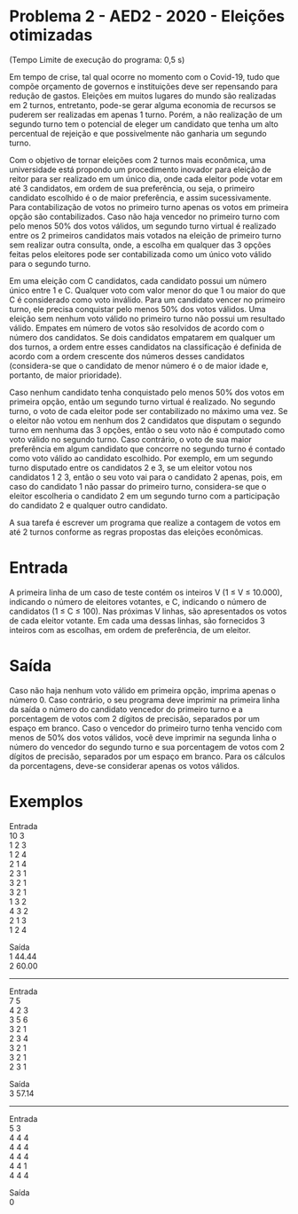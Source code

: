 # Problema 2 - AED2 - 2020 - Eleições otimizadas
(Tempo Limite de execução do programa: 0,5 s)

Em tempo de crise, tal qual ocorre no momento com o Covid-19, tudo que compõe orçamento de
governos e instituições deve ser repensando para redução de gastos. Eleições em muitos lugares do mundo são
realizadas em 2 turnos, entretanto, pode-se gerar alguma economia de recursos se puderem ser realizadas em
apenas 1 turno. Porém, a não realização de um segundo turno tem o potencial de eleger um candidato que tenha
um alto percentual de rejeição e que possivelmente não ganharia um segundo turno.

Com o objetivo de tornar eleições com 2 turnos mais econômica, uma universidade está propondo um
procedimento inovador para eleição de reitor para ser realizado em um único dia, onde cada eleitor pode votar em
até 3 candidatos, em ordem de sua preferência, ou seja, o primeiro candidato escolhido é o de maior preferência, e
assim sucessivamente. Para contabilização de votos no primeiro turno apenas os votos em primeira opção são
contabilizados. Caso não haja vencedor no primeiro turno com pelo menos 50% dos votos válidos, um segundo
turno virtual é realizado entre os 2 primeiros candidatos mais votados na eleição de primeiro turno sem realizar
outra consulta, onde, a escolha em qualquer das 3 opções feitas pelos eleitores pode ser contabilizada como um
único voto válido para o segundo turno.

Em uma eleição com C candidatos, cada candidato possui um número único entre 1 e C. Qualquer voto
com valor menor do que 1 ou maior do que C é considerado como voto inválido. Para um candidato vencer no
primeiro turno, ele precisa conquistar pelo menos 50% dos votos válidos. Uma eleição sem nenhum voto válido
no primeiro turno não possui um resultado válido. Empates em número de votos são resolvidos de acordo com o
número dos candidatos. Se dois candidatos empatarem em qualquer um dos turnos, a ordem entre esses candidatos
na classificação é definida de acordo com a ordem crescente dos números desses candidatos (considera-se que o
candidato de menor número é o de maior idade e, portanto, de maior prioridade).

Caso nenhum candidato tenha conquistado pelo menos 50% dos votos em primeira opção, então um
segundo turno virtual é realizado. No segundo turno, o voto de cada eleitor pode ser contabilizado no máximo
uma vez. Se o eleitor não votou em nenhum dos 2 candidatos que disputam o segundo turno em nenhuma das 3
opções, então o seu voto não é computado como voto válido no segundo turno. Caso contrário, o voto de sua
maior preferência em algum candidato que concorre no segundo turno é contado como voto válido ao candidato
escolhido. Por exemplo, em um segundo turno disputado entre os candidatos 2 e 3, se um eleitor votou nos
candidatos 1 2 3, então o seu voto vai para o candidato 2 apenas, pois, em caso do candidato 1 não passar do
primeiro turno, considera-se que o eleitor escolheria o candidato 2 em um segundo turno com a participação do
candidato 2 e qualquer outro candidato.

A sua tarefa é escrever um programa que realize a contagem de votos em até 2 turnos conforme as regras
propostas das eleições econômicas.

# Entrada

A primeira linha de um caso de teste contém os inteiros V (1 ≤ V ≤ 10.000), indicando o número de
eleitores votantes, e C, indicando o número de candidatos (1 ≤ C ≤ 100). Nas próximas V linhas, são apresentados
os votos de cada eleitor votante. Em cada uma dessas linhas, são fornecidos 3 inteiros com as escolhas, em ordem
de preferência, de um eleitor.

# Saída

Caso não haja nenhum voto válido em primeira opção, imprima apenas o número 0. Caso contrário, o seu
programa deve imprimir na primeira linha da saída o número do candidato vencedor do primeiro turno e a
porcentagem de votos com 2 dígitos de precisão, separados por um espaço em branco. Caso o vencedor do
primeiro turno tenha vencido com menos de 50% dos votos válidos, você deve imprimir na segunda linha o
número do vencedor do segundo turno e sua porcentagem de votos com 2 dígitos de precisão, separados por um
espaço em branco. Para os cálculos da porcentagens, deve-se considerar apenas os votos válidos.

# Exemplos

Entrada<br>
10 3<br>
1 2 3<br>
1 2 4<br>
2 1 4<br>
2 3 1<br>
3 2 1<br>
3 2 1<br>
1 3 2<br>
4 3 2<br>
2 1 3<br>
1 2 4<br>

Saída<br>
1 44.44<br>
2 60.00<br>
___
Entrada<br>
7 5<br>
4 2 3<br>
3 5 6<br>
3 2 1<br>
2 3 4<br>
3 2 1<br>
3 2 1<br>
2 3 1<br>

Saída<br>
3 57.14<br>
___
Entrada<br>
5 3<br>
4 4 4<br>
4 4 4<br>
4 4 4<br>
4 4 1<br>
4 4 4<br>

Saída<br>
0<br>
